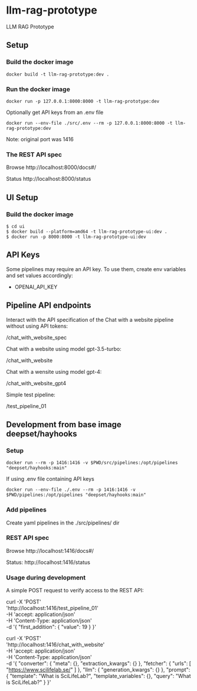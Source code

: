 # llm-rag-prototype
LLM RAG Prototype


## Setup

### Build the docker image

    docker build -t llm-rag-prototype:dev .

### Run the docker image

    docker run -p 127.0.0.1:8000:8000 -t llm-rag-prototype:dev

Optionally get API keys from an .env file

    docker run --env-file ./src/.env --rm -p 127.0.0.1:8000:8000 -t llm-rag-prototype:dev

Note: original port was 1416

### The REST API spec

Browse http://localhost:8000/docs#/

Status http://localhost:8000/status

## UI Setup

### Build the docker image

```
$ cd ui
$ docker build --platform=amd64 -t llm-rag-prototype-ui:dev .
$ docker run -p 8000:8000 -t llm-rag-prototype-ui:dev
```

## API Keys

Some pipelines may require an API key. To use them, create env variables and set values accordingly:

* OPENAI_API_KEY


## Pipeline API endpoints

Interact with the API specification of the Chat with a website pipeline without using API tokens:

  /chat_with_website_spec

Chat with a website using model gpt-3.5-turbo:

  /chat_with_website

Chat with a wensite using model gpt-4:

  /chat_with_website_gpt4

Simple test pipeline:

  /test_pipeline_01


## Development from base image deepset/hayhooks

### Setup

    docker run --rm -p 1416:1416 -v $PWD/src/pipelines:/opt/pipelines "deepset/hayhooks:main"

If using .env file containing API keys

    docker run --env-file ./.env --rm -p 1416:1416 -v $PWD/pipelines:/opt/pipelines "deepset/hayhooks:main"

### Add pipelines

Create yaml pipelines in the ./src/pipelines/ dir

### REST API spec

Browse  http://localhost:1416/docs#/

Status: http://localhost:1416/status


### Usage during development

A simple POST request to verify access to the REST API:

curl -X 'POST' \
  'http://localhost:1416/test_pipeline_01' \
  -H 'accept: application/json' \
  -H 'Content-Type: application/json' \
  -d '{
  "first_addition": {
    "value": 19
  }
}'


curl -X 'POST' \
  'http://localhost:1416/chat_with_website' \
  -H 'accept: application/json' \
  -H 'Content-Type: application/json' \
  -d '{
  "converter": {
    "meta": {},
    "extraction_kwargs": {}
  },
  "fetcher": {
    "urls": [
      "https://www.scilifelab.se/"
    ]
  },
  "llm": {
    "generation_kwargs": {}
  },
  "prompt": {
    "template": "What is SciLifeLab?",
    "template_variables": {},
    "query": "What is SciLifeLab?"
  }
}'
